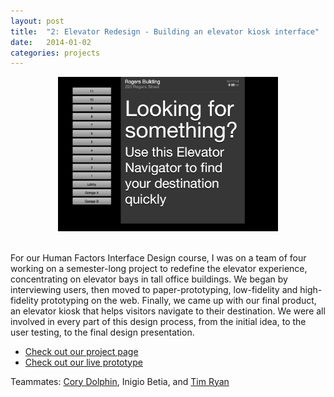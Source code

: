 ```yaml
---
layout: post
title:  "2: Elevator Redesign - Building an elevator kiosk interface"
date:   2014-01-02
categories: projects
---
```


<center><img src="/images/projects/elevator.jpg" width="70%"></center><br> 

For our Human Factors Interface Design course, I was on a team of four working on a semester-long project to redefine the elevator experience, concentrating on elevator bays in tall office buildings. We began by interviewing users, then moved to paper-prototyping, low-fidelity and high-fidelity prototyping on the web. Finally, we came up with our final product, an elevator kiosk that helps visitors navigate to their destination. We were all involved in every part of this design process, from the initial idea, to the user testing, to the final design presentation. 

* [Check out our project page](http://hfid.olin.edu/sa2013/s_engr3220-unibros/final.php)
* [Check out our live prototype](http://tcr.github.io/elevator-kiosk/)

Teammates: [Cory Dolphin](http://twitter.com/wcdolphin), Inigio Betia, and [Tim Ryan](http://twitter.com/timcameronryan)